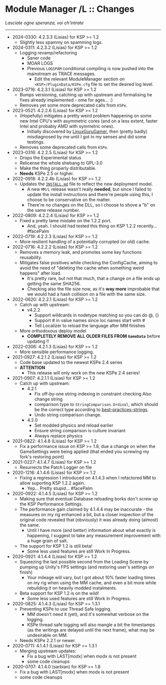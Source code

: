 # Module Manager /L :: Changes
*Lasciate ogne speranza, voi ch'intrate*
- - -

* 2024-0330: 4.2.3.3 (Lisias) for KSP >= 1.2
	+ Slightly less spammy on spamming logs.
* 2024-0311: 4.2.3.2 (Lisias) for KSP >= 1.2
	+ Logging revamp/refactoring
		- Saner code
		- MOAR LOGS
		- Previous `LOGSPAM` conditional compiling is now pushed into the mainstream as TRACE messages.
			- Edit the relevant ModuleManager section on `<KSP>/PluginData/KSPe.cfg` file to set the desired log level.
* 2023-0716: 4.2.3.1 (Lisias) for KSP >= 1.2
	+ Bumps versioning, catching up with upstream and formalising he fixes already implemented - ome for ages... :)
	+ Removes yet some more deprecated calls from `KSPe`.
* 2023-0521: 4.2.2.6 (Lisias) for KSP >= 1.2
	+ (Hopefully) mitigates a pretty weird problem happening on some new Intel CPU's with asymmetric cores (and on a less extent, faster Intel and probably AMD with symmetric ones).
		- Initially discovered by [LinuxGuruGamer](https://github.com/sarbian/ModuleManager/pull/180), then (pretty badly) misdiagnosed by me until I got in my senses and did some testings.
	+ Removes some deprecated calls from `KSPe`.
* 2023-0316: 4.2.2.5 (Lisias) for KSP >= 1.2
	+ Drops the Experimental status
	+ Relicense the whole shebang to GPL-3.0
	+ Make the thing properly distributable.
	+ **Needs** KSPe 2.5 or higher.
* 2022-0918: 4.2.2.4b (Lisias) for KSP >= 1.2
	+ Updates the [`INSTALL.md`](https://github.com/KSP-ModularManagement/ModuleManager/blob/master/INSTALL.md) file to reflect the new deployment model.
		- A new `MM/L` release wasn't really **needed**, but since I failed to update the install instructions and there're people using this, I choose to be conservative on the matter.
		- There're no changes on the DLL, so I choose to shove a "b" on the same release number.
* 2022-0809: 4.2.2.4 (Lisias) for KSP >= 1.2
	+ Fixed a pretty lame mistake on the 1.2.2 port.
		- And, yeah. I should had tested this thing on KSP 1.2.2 recently... #facePalm 	
* 2022-0719: 4.2.2.3 (Lisias) for KSP >= 1.2
	+ More resilient handling of a potentially corrupted (or old) cache.
* 2022-0716: 4.2.2.2 (Lisias) for KSP >= 1.2
	+ Removes a memory leak, and promotes some key functions reusability. 
	+ Mitigates false positives while checking the ConfigCache, aiming to avoid the need of "deleting the cache when something weird happens" after load.
		- It's pretty rare, but not that much, that a change on a file ends up getting the same SHA256.
		- Checking also the file size now, as it's **way more** improbable that we would had a hash collision on a file with the same size. 
* 2022-0620: 4.2.2.1 (Lisias) for KSP >= 1.2
	+ Catch up with upstream:
		- v4.2.2 
			- Support wildcards in nodetype matching so you can do @*,* {}
			- Support # in value names since loc names start with #
			- Tell Localizer to reload the language after MM finishes
	+ More orthodoxous deploy model
		- **COMPLETELY REMOVE ALL OLDER FILES FROM `GameData`** before updating !!
* 2022-0306: 4.2.1.3 (Lisias) for KSP >= 1.2
	+ More sensible performance logging.
* 2021-0927: 4.2.1.2 (Lisias) for KSP >= 1.2
	+ Code base updated to the newest KSPe 2.4 series
	+ **ATTENTION**
		- This release will only work on the new KSPe 2.4 series!
* 2021-0907: 4.2.1.1 (Lisias) for KSP >= 1.2
	+ Catch up with upstream:
		- 4.2.1
			- Fix off-by-one string indexing in constraint checking Also change string
			- comparison type to `StringComparison.Ordinal`, which should be the correct type according to [best-practices-strings](https://docs.microsoft.com/en-us/dotnet/standard/base-types/best-practices-strings).
			- Undo string comparison change.
		- 4.2.0
			- Set modded physics and reload earlier
			- Ensure string comparison is culture invariant
			- Always replace physics
* 2021-0822: 4.1.4.8 (Lisias) for KSP >= 1.2
	+ Fix a performance issue on KSP >= 1.8, due a change on when the GameSettings were being applied (that ended you screwing my fork's restoring point) 
* 2021-0227: 4.1.4.7 (Lisias) for KSP >= 1.2
	+ Resurrects the Patch Logger on file
* 2020-1216: 4.1.4.6 (Lisias) for KSP >= 1.2
	+ Fixing a regression I introduced on 4.1.4.3 when I refactored MM to allow suporting KSP 1.2.2 again.
		- Yep... Pretty stupid... #facePalm 
* 2020-0922: 4.1.4.5 (Lisias) for KSP >= 1.2
	+ Making sure that eventual Database reloading borks don't screw up the KSP Performance Settings.
	+ The performance gain claimed by 4.1.4.4 may be inaccurate - the measures on my rig enhanced a bit, but a closer inspection of the original code revealed that (obviously) it was already doing (almost) the same.
		- Until I have more (and better) information about what exactly is happening, I suggest to take any measurement improvement with a huge grain of salt.
	+ The support for KSP 1.2 is still beta!
		- Some less used features are still Work In Progress. 
* 2020-0921: 4.1.4.4 (Lisias) for KSP >= 1.2
	+ Squeezing the last possible second from the Loading Scene by pumping up Unity's FPS settings (and restoring user's settings on finish)
		- Your mileage will vary, but I got about 10% faster loading times on my rig when using the MM cache, and even a bit more while rebuilding it on heavily modded instalments. 
	+ Beta support for KSP 1.2 is on the wild!
		- Some less used features are still Work In Progress. 
* 2020-0825: 4.1.4.3 (Lisias) for KSP >= 1.3.1
	+ Preventing KSPe to use Thread Safe logging.
		- MM doesn't need it (yet), and it's somewhat verbose on the logging.
		- KSPe thread safe logging will also mangle a bit the timestamps (as the writings are delayed until the next frame), what may be undesirable on MM.
	+ Needs KSPe 2.2.1 or newer.
* 2020-0711: 4.1.4.1 (Lisias) for KSP >= 1.3.1
	+ Merging upstream updates:
		- Fix a bug with LAST[modx] when modx is not present
		- some code cleanups
* 2020-0707: 4.1.4.0 (sarbian) for KSP >= 1.8
	+ Fix a bug with LAST[modx] when modx is not present
	+ some code cleanups
